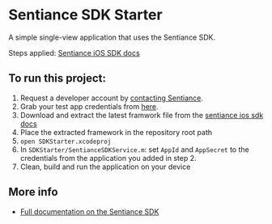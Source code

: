 # Sentiance SDK Starter
A simple single-view application that uses the Sentiance SDK.
   
Steps applied: [Sentiance iOS SDK docs](https://docs.sentiance.com/sdk/getting-started/ios-sdk)

## To run this project:
1. Request a developer account by [contacting Sentiance](mailto:support@sentiance.com).
2. Grab your test app credentials from [here](https://insights.sentiance.com/#/apps).
3. Download and extract the latest framwork file from the [sentiance ios sdk docs](https://docs.sentiance.com/sdk/getting-started/ios-sdk/1.-installation/manual-installation)
4. Place the extracted framework in the repository root path
5. `open SDKStarter.xcodeproj`
6. In `SDKStarter/SentianceSDKService.m`: set `AppId` and `AppSecret` to the credentials from the application you added in step 2.
7. Clean, build and run the application on your device

## More info
- [Full documentation on the Sentiance SDK](https://docs.sentiance.com/)
